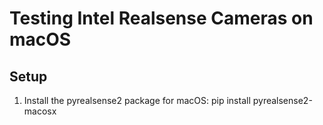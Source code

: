 # Testing Intel Realsense Cameras on macOS

## Setup

1. Install the pyrealsense2 package for macOS: pip install pyrealsense2-macosx
